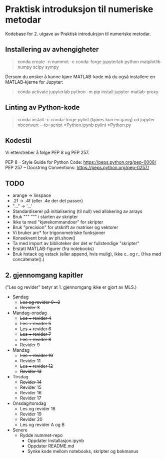 # Praktisk introduksjon til numeriske metodar
Kodebase for 2. utgave av Praktisk introduksjon til numeriske metodar.

## Installering av avhengigheter
> conda create -n nummet -c conda-forge jupyterlab python matplotlib numpy scipy sympy

Dersom du ønsker å kunne kjøre MATLAB-kode må du også installere en MATLAB-kjerne for Jupyter:
> conda activate jupyterlab
> python -m pip install jupyter-matlab-proxy

## Linting av Python-kode
> conda install -c conda-forge pylint (kjøres kun en gang)
> cd <kapittel> 
> jupyter nbconvert --to=script *Python.ipynb
> pylint *Python.py

## Kodestil
Vi etterstreber å følge PEP 8 og PEP 257.

PEP 8 – Style Guide for Python Code: https://peps.python.org/pep-0008/
PEP 257 – Docstring Conventions: https://peps.python.org/pep-0257/

## TODO
* arange -> linspace
* .2f -> .4f (eller .4e der det passer)
* "..." -> '...'
* Standardiserer på initialisering (til null) ved allokering av arrays
* Bruk """ """ i starten av skripter
* Ikke ta med "kjørekommandoer" for skripter
* Bruk "precision" for utskrift av matriser og vektorer
* Vi bruker arc* for trigonometriske funksjoner
* Konsekvent bruk av plt.show()
* Ta med import av biblioteker der det er fullstendige "skripter"
* Erstatt MATLAB-figurer (fra notebooks)
* Bruk hstack og vstack (eller append, hvis mulig), ikke c_ og r_ (Hva med concatenate().)

## 2. gjennomgang kapitler
("Les og revider" betyr at 1. gjennomgang ikke er gjort av MLS.)

* Søndag
    * ~~Les og revider 0--2~~
    * ~~Revider 3~~
* Mandag-onsdag
    * ~~Les + revider 4~~
    * ~~Les + revider 5~~
    * ~~Les + revider 6~~
    * ~~Les + revider 7~~
    * ~~Les + revider 8~~
    * ~~Revider 9~~
* Mandag
    * ~~Les + revider 10~~
    * ~~Revider 11~~
    * ~~Les + revider 12~~
    * ~~Revider 13~~
* Tirsdag
    * ~~Revider 14~~
    * Revider 15
    * Revider 16
    * Revider 17
* Onsdag/torsdag
    * Les og revider 18
    * Revider 19
    * Revider 20
    * Les og revider A og B
* Senere
    * Rydde nummet-repo
        * Oppdater Installasjon.ipynb
        * Oppdater README.md
        * Synke kode mellom notebooks, skripter og bokmanus
